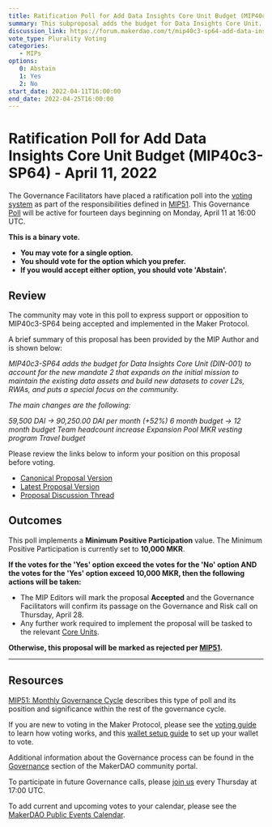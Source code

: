 ```yaml
---
title: Ratification Poll for Add Data Insights Core Unit Budget (MIP40c3-SP64) - April 11, 2022
summary: This subproposal adds the budget for Data Insights Core Unit. It’s a regular monthly budget of 90,250.00 DAI from May 2022 until April 2023, included.
discussion_link: https://forum.makerdao.com/t/mip40c3-sp64-add-data-insights-core-unit-budget/13791
vote_type: Plurality Voting
categories:
   - MIPs
options:
   0: Abstain
   1: Yes
   2: No
start_date: 2022-04-11T16:00:00
end_date: 2022-04-25T16:00:00
---
```

# Ratification Poll for Add Data Insights Core Unit Budget (MIP40c3-SP64) - April 11, 2022

The Governance Facilitators have placed a ratification poll into the [voting system](https://vote.makerdao.com/polling) as part of the responsibilities defined in [MIP51](https://mips.makerdao.com/mips/details/MIP51). This Governance [Poll](https://community-development.makerdao.com/en/learn/governance/on-chain-gov) will be active for fourteen days beginning on Monday, April 11 at 16:00 UTC.

**This is a binary vote.** 
- **You may vote for a single option.** 
- **You should vote for the option which you prefer.**
- **If you would accept either option, you should vote 'Abstain'.**

## Review

The community may vote in this poll to express support or opposition to MIP40c3-SP64 being accepted and implemented in the Maker Protocol.

A brief summary of this proposal has been provided by the MIP Author and is shown below:

*MIP40c3-SP64 adds the budget for Data Insights Core Unit (DIN-001) to account for the new mandate 2 that expands on the initial mission to maintain the existing data assets and build new datasets to cover L2s, RWAs, and puts a special focus on the community.*

*The main changes are the following:*

*59,500 DAI → 90,250.00 DAI per month (+52%)
6 month budget → 12 month budget
Team headcount increase
Expansion Pool
MKR vesting program
Travel budget*

Please review the links below to inform your position on this proposal before voting.
* [Canonical Proposal Version](https://github.com/makerdao/mips/blob/25c4b48d8e0f6d2ccee517df0555f0766feff8a5/MIP40/MIP40c3-Subproposals/MIP40c3-SP64.md)
* [Latest Proposal Version](https://mips.makerdao.com/mips/details/MIP40c3SP64)
* [Proposal Discussion Thread](https://forum.makerdao.com/t/mip40c3-sp64-add-data-insights-core-unit-budget/13791)

## Outcomes

This poll implements a **Minimum Positive Participation** value. The Minimum Positive Participation is currently set to **10,000 MKR**.

**If the votes for the 'Yes' option exceed the votes for the 'No' option AND the votes for the 'Yes' option exceed 10,000 MKR, then the following actions will be taken:**
* The MIP Editors will mark the proposal **Accepted** and the Governance Facilitators will confirm its passage on the Governance and Risk call on Thursday, April 28.
* Any further work required to implement the proposal will be tasked to the relevant [Core Units](https://mips.makerdao.com/mips/details/MIP38#mip38c2-core-unit-state).

**Otherwise, this proposal will be marked as rejected per [MIP51](https://mips.makerdao.com/mips/details/MIP51#mip51c2-ratification-poll).**

---

## Resources

[MIP51: Monthly Governance Cycle](https://mips.makerdao.com/mips/details/MIP51) describes this type of poll and its position and significance within the rest of the governance cycle.

If you are new to voting in the Maker Protocol, please see the [voting guide](https://community-development.makerdao.com/en/learn/governance/how-voting-works/) to learn how voting works, and this [wallet setup guide](https://community-development.makerdao.com/en/learn/governance/voting-setup/) to set up your wallet to vote.

Additional information about the Governance process can be found in the [Governance](https://community-development.makerdao.com/en/learn/governance) section of the MakerDAO community portal.

To participate in future Governance calls, please [join us](https://github.com/makerdao/community/tree/master/governance/governance-and-risk-meetings) every Thursday at 17:00 UTC.

To add current and upcoming votes to your calendar, please see the [MakerDAO Public Events Calendar](https://calendar.google.com/calendar/embed?src=makerdao.com_3efhm2ghipksegl009ktniomdk%40group.calendar.google.com&ctz=UTC&mode=week&showCalendars=0&showPrint=0).
